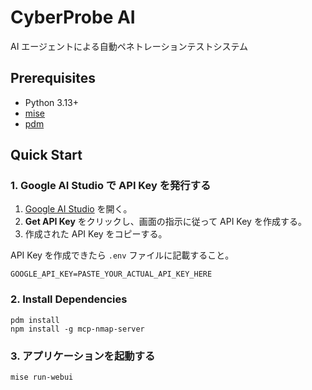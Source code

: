 # CyberProbe AI

AI エージェントによる自動ペネトレーションテストシステム

## Prerequisites

* Python 3.13+
* [mise](https://github.com/jdx/mise)
* [pdm](https://github.com/pdm-project/pdm)

## Quick Start

### 1. Google AI Studio で API Key を発行する

1. [Google AI Studio](https://aistudio.google.com/app/apikey) を開く。
2. **Get API Key** をクリックし、画面の指示に従って API Key を作成する。
3. 作成された API Key をコピーする。

API Key を作成できたら `.env` ファイルに記載すること。

```
GOOGLE_API_KEY=PASTE_YOUR_ACTUAL_API_KEY_HERE
```

### 2. Install Dependencies

```shell
pdm install
npm install -g mcp-nmap-server
```

### 3. アプリケーションを起動する

```shell
mise run-webui
```
